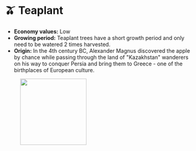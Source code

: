 # 🫒 Teaplant

* **Economy values:** Low
* **Growing period:** Teaplant trees have a short growth period and only need to be watered 2 times harvested.
* **Origin:** In the 4th century BC, Alexander Magnus discovered the apple by chance while passing through the land of "Kazakhstan" wanderers on his way to conquer Persia and bring them to Greece - one of the birthplaces of European culture.

<div>

<figure><img src="../.gitbook/assets/1.png" alt="" width="175"><figcaption></figcaption></figure>

 

<figure><img src="../.gitbook/assets/tree-mid-1.png" alt=""><figcaption></figcaption></figure>

 

<figure><img src="../.gitbook/assets/tree-1.png" alt=""><figcaption></figcaption></figure>

</div>
